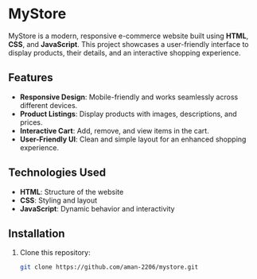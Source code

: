 # MyStore
MyStore is a modern, responsive e-commerce website built using **HTML**, **CSS**, and **JavaScript**. This project showcases a user-friendly interface to display products, their details, and an interactive shopping experience.

## Features

- **Responsive Design**: Mobile-friendly and works seamlessly across different devices.
- **Product Listings**: Display products with images, descriptions, and prices.
- **Interactive Cart**: Add, remove, and view items in the cart.
- **User-Friendly UI**: Clean and simple layout for an enhanced shopping experience.

## Technologies Used

- **HTML**: Structure of the website
- **CSS**: Styling and layout
- **JavaScript**: Dynamic behavior and interactivity

## Installation

1. Clone this repository:
   ```bash
   git clone https://github.com/aman-2206/mystore.git
